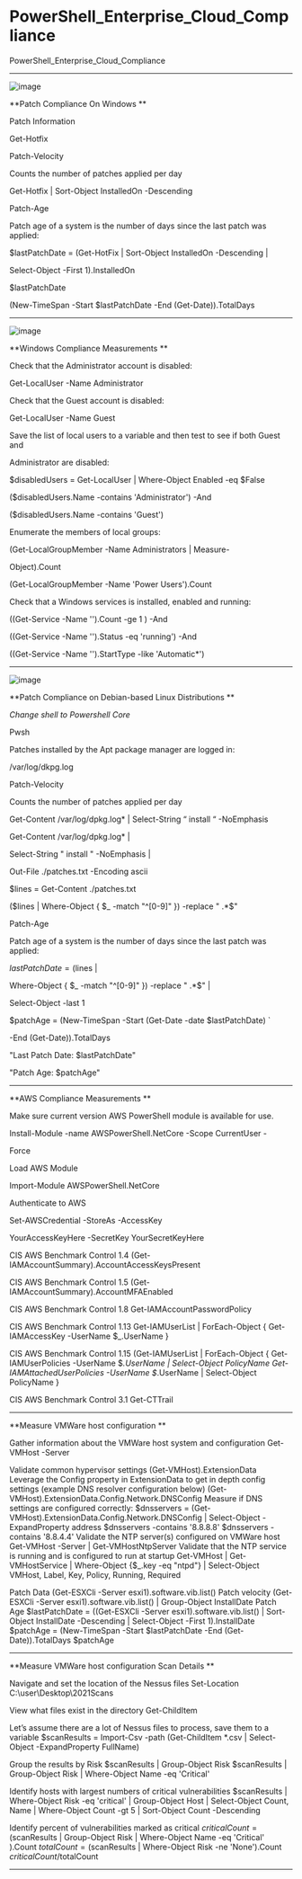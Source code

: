 # PowerShell_Enterprise_Cloud_Compliance
PowerShell_Enterprise_Cloud_Compliance

*****************************
![image](https://github.com/user-attachments/assets/d681b9a3-7f50-4dc0-874c-eace52d49cc1)


**Patch Compliance On Windows
**

Patch Information

Get-Hotfix

Patch-Velocity

Counts the number of patches applied per day


Get-Hotfix | Sort-Object InstalledOn -Descending


Patch-Age

Patch age of a system is the number of days since the last patch was applied:


$lastPatchDate = (Get-HotFix | Sort-Object InstalledOn -Descending | 

Select-Object -First 1).InstalledOn

$lastPatchDate

(New-TimeSpan -Start $lastPatchDate -End (Get-Date)).TotalDays



*****************************

![image](https://github.com/user-attachments/assets/77c06f29-d2d1-44af-90ff-442d360e6746)


**Windows Compliance Measurements
**

Check that the Administrator account is disabled:

Get-LocalUser -Name Administrator

Check that the Guest account is disabled:

Get-LocalUser -Name Guest

Save the list of local users to a variable and then test to see if both Guest and

Administrator are disabled:

$disabledUsers = Get-LocalUser | Where-Object Enabled -eq $False

($disabledUsers.Name -contains 'Administrator') -And

($disabledUsers.Name -contains 'Guest')

Enumerate the members of local groups:

(Get-LocalGroupMember -Name Administrators | Measure-

Object).Count

(Get-LocalGroupMember -Name 'Power Users').Count

Check that a Windows services is installed, enabled and running:

((Get-Service -Name '<service name>').Count -ge 1 ) -And

((Get-Service -Name '<service name>').Status -eq 'running') -And

((Get-Service -Name '<service name>').StartType -like 'Automatic*')


*****************************

![image](https://github.com/user-attachments/assets/57be5185-1c90-4102-847a-b8442795a177)


**Patch Compliance on Debian-based Linux
Distributions
**

*Change shell to Powershell Core*

Pwsh

Patches installed by the Apt package manager are logged in:

/var/log/dkpg.log

Patch-Velocity

Counts the number of patches applied per day

Get-Content /var/log/dpkg.log* | Select-String “ install “ -NoEmphasis

Get-Content /var/log/dpkg.log* |

Select-String " install " -NoEmphasis |

Out-File ./patches.txt -Encoding ascii

$lines = Get-Content ./patches.txt

($lines | Where-Object { $_ -match "^[0-9]" }) -replace " .*$"

Patch-Age

Patch age of a system is the number of days since the last patch was applied:

$lastPatchDate = ($lines |

Where-Object { $_ -match "^[0-9]" }) -replace " .*$" |

Select-Object -last 1

$patchAge = (New-TimeSpan -Start (Get-Date -date $lastPatchDate) `

-End (Get-Date)).TotalDays

"Last Patch Date: $lastPatchDate"

"Patch Age: $patchAge"


*****************************
**AWS Compliance Measurements
**

Make sure current version AWS PowerShell module is available for use.

Install-Module -name AWSPowerShell.NetCore -Scope CurrentUser -

Force

Load AWS Module

Import-Module AWSPowerShell.NetCore

Authenticate to AWS

Set-AWSCredential -StoreAs <name of profile> -AccessKey

YourAccessKeyHere -SecretKey YourSecretKeyHere

CIS AWS Benchmark Control 1.4
(Get-IAMAccountSummary).AccountAccessKeysPresent

CIS AWS Benchmark Control 1.5
(Get-IAMAccountSummary).AccountMFAEnabled

CIS AWS Benchmark Control 1.8
Get-IAMAccountPasswordPolicy

CIS AWS Benchmark Control 1.13
Get-IAMUserList | ForEach-Object { Get-IAMAccessKey -UserName
$_.UserName }

CIS AWS Benchmark Control 1.15
(Get-IAMUserList | ForEach-Object {
Get-IAMUserPolicies -UserName $_.UserName | Select-Object
PolicyName
Get-IAMAttachedUserPolicies -UserName $_.UserName | Select-Object
PolicyName
}

CIS AWS Benchmark Control 3.1
Get-CTTrail


*****************************
**Measure VMWare host configuration
**

Gather information about the VMWare host system and configuration
Get-VMHost -Server <name>

Validate common hypervisor settings
(Get-VMHost).ExtensionData
Leverage the Config property in ExtensionData to get in depth config
settings (example DNS resolver configuration below)
(Get-VMHost).ExtensionData.Config.Network.DNSConfig
Measure if DNS settings are configured correctly:
$dnsservers = (Get-
VMHost).ExtensionData.Config.Network.DNSConfig | Select-Object
-ExpandProperty address
$dnsservers -contains '8.8.8.8'
$dnsservers -contains '8.8.4.4'
Validate the NTP server(s) configured on VMWare host
Get-VMHost -Server <name> | Get-VMHostNtpServer
Validate that the NTP service is running and is configured to run at
startup
Get-VMHost | Get-VMHostService | Where-Object {$_.key -eq
"ntpd"} | Select-Object VMHost, Label, Key, Policy, Running,
Required

Patch Data
(Get-ESXCli -Server esxi1).software.vib.list()
Patch velocity
(Get-ESXCli -Server esxi1).software.vib.list() | Group-Object
InstallDate
Patch Age
$lastPatchDate = ((Get-ESXCli -Server esxi1).software.vib.list() |
Sort-Object InstallDate -Descending | Select-Object -First
1).InstallDate
$patchAge = (New-TimeSpan -Start $lastPatchDate -End (Get-
Date)).TotalDays
$patchAge

*****************************
**Measure VMWare host configuration Scan Details
**

Navigate and set the location of the Nessus files
Set-Location C:\user\Desktop\2021Scans

View what files exist in the directory
Get-ChildItem

Let’s assume there are a lot of Nessus files to process, save them to a
variable
$scanResults = Import-Csv -path (Get-ChildItem *.csv |
Select-Object -ExpandProperty FullName)

Group the results by Risk
$scanResults | Group-Object Risk
$scanResults | Group-Object Risk | Where-Object Name -eq
'Critical'

Identify hosts with largest numbers of critical vulnerabilities
$scanResults |
Where-Object Risk -eq 'critical' |
Group-Object Host |
Select-Object Count, Name |
Where-Object Count -gt 5 |
Sort-Object Count -Descending

Identify percent of vulnerabilities marked as critical
$criticalCount =
($scanResults |
Group-Object Risk |
Where-Object Name -eq 'Critical'
).Count
$totalCount = ($scanResults | Where-Object Risk -ne 'None').Count
$criticalCount/$totalCount

***********************************

